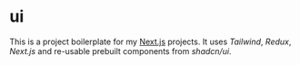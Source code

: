 # ui 

This is a project boilerplate for my [Next.js](https://nextjs.org/) projects. It uses *Tailwind*, *Redux*, *Next.js* and re-usable prebuilt components from *shadcn/ui*. 